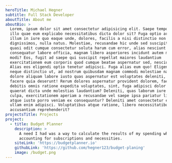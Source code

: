 ```yaml
---
heroTitle: Michael Hegner
subtitle: Full Stack Developer
aboutTitle: About me
aboutBio: >
  Lorem, ipsum dolor sit amet consectetur adipisicing elit. Saepe tempore cumque
  illo quae eum explicabo necessitatibus dicta dolor sit? Fuga optio architecto
  illum in iure quo eaque unde, dolores, facilis a nisi distinctio non
  dignissimos, nulla natus. Molestiae, recusandae hic unde sed suscipit aliquam
  quasi odit cumque consectetur soluta harum cum error, alias nesciunt
  consequatur labore officia, magnam libero asperiores incidunt autem maxime
  modi? Eos, fugit ad saepe qui suscipit repellat maiores laudantium
  exercitationem eum corporis quod cumque beatae aspernatur sed, nesciunt amet.
  Alias eos eligendi optio tenetur adipisci. Fuga alias eum quo! Eligendi optio
  neque distinctio ut, ad nostrum quibusdam magnam commodi molestiae natus
  dolore aliquam labore iusto quas aspernatur est voluptates deleniti, vel
  facere quia deserunt! Rerum dolores aspernatur provident dolorem, facere sed
  debitis omnis ratione expedita voluptates, sint, fuga adipisci dolor suscipit
  quaerat dicta unde molestias laudantium? Deleniti, quas laborum iure corporis
  culpa, exercitationem aperiam a recusandae vel saepe ipsa pariatur libero
  atque iusto porro veniam ex consequuntur? Deleniti amet consectetur eligendi
  ullam enim adipisci. Voluptatibus atque ratione, libero necessitatibus
  accusantium reprehenderit?
projectsTitle: Projects
project:
  - title: Budget Planner
    description: >
      A need I had was a way to calculate the results of my spending while
      accounting for subscriptions and necessities.
    siteLink: 'https://budgetplanner.io'
    githubLink: 'https://github.com/hegner123/budget-planing'
    image: /budget.png
---
```


